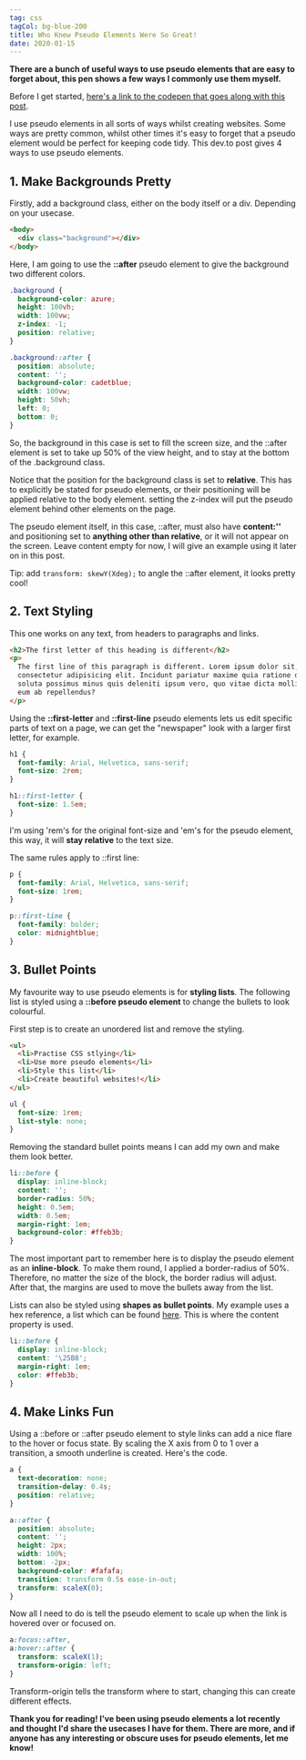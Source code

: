 ```yaml
---
tag: css
tagCol: bg-blue-200
title: Who Knew Pseudo Elements Were So Great!
date: 2020-01-15
---
```


**There are a bunch of useful ways to use pseudo elements that are easy to forget about, this pen shows a few ways I commonly use them myself.**

Before I get started, [here's a link to the codepen that goes along with this post](https://codepen.io/amykble/pen/zYxPpOV).

I use pseudo elements in all sorts of ways whilst creating websites. Some ways are pretty common, whilst other times it's easy to forget that a pseudo element would be perfect for keeping code tidy. This dev.to post gives 4 ways to use pseudo elements.

## 1. Make Backgrounds Pretty

Firstly, add a background class, either on the body itself or a div. Depending on your usecase.

```html
<body>
  <div class="background"></div>
</body>
```

Here, I am going to use the **::after** pseudo element to give the background two different colors.

```css
.background {
  background-color: azure;
  height: 100vh;
  width: 100vw;
  z-index: -1;
  position: relative;
}

.background::after {
  position: absolute;
  content: '';
  background-color: cadetblue;
  width: 100vw;
  height: 50vh;
  left: 0;
  bottom: 0;
}
```

So, the background in this case is set to fill the screen size, and the ::after element is set to take up 50% of the view height, and to stay at the bottom of the .background class.

Notice that the position for the background class is set to **relative**. This has to explicitly be stated for pseudo elements, or their positioning will be applied relative to the body element. setting the z-index will put the pseudo element behind other elements on the page.

The pseudo element itself, in this case, ::after, must also have **content:''** and positioning set to **anything other than relative**, or it will not appear on the screen. Leave content empty for now, I will give an example using it later on in this post.

Tip: add `transform: skewY(Xdeg);` to angle the ::after element, it looks pretty cool!

## 2. Text Styling

This one works on any text, from headers to paragraphs and links.

```html
<h2>The first letter of this heading is different</h2>
<p>
  The first line of this paragraph is different. Lorem ipsum dolor sit, amet
  consectetur adipisicing elit. Incidunt pariatur maxime quia ratione dolor est
  soluta possimus minus quis deleniti ipsum vero, quo vitae dicta mollitia rem
  eum ab repellendus?
</p>
```

Using the **::first-letter** and **::first-line** pseudo elements lets us edit specific parts of text on a page, we can get the "newspaper" look with a larger first letter, for example.

```css
h1 {
  font-family: Arial, Helvetica, sans-serif;
  font-size: 2rem;
}

h1::first-letter {
  font-size: 1.5em;
}
```

I'm using 'rem's for the original font-size and 'em's for the pseudo element, this way, it will **stay relative** to the text size.

The same rules apply to ::first line:

```css
p {
  font-family: Arial, Helvetica, sans-serif;
  font-size: 1rem;
}

p::first-line {
  font-family: bolder;
  color: midnightblue;
}
```

## 3. Bullet Points

My favourite way to use pseudo elements is for **styling lists**. The following list is styled using a **::before pseudo element** to change the bullets to look colourful.

First step is to create an unordered list and remove the styling.

```html
<ul>
  <li>Practise CSS stlying</li>
  <li>Use more pseudo elements</li>
  <li>Style this list</li>
  <li>Create beautiful websites!</li>
</ul>
```

```css
ul {
  font-size: 1rem;
  list-style: none;
}
```

Removing the standard bullet points means I can add my own and make them look better.

```css
li::before {
  display: inline-block;
  content: '';
  border-radius: 50%;
  height: 0.5em;
  width: 0.5em;
  margin-right: 1em;
  background-color: #ffeb3b;
}
```

The most important part to remember here is to display the pseudo element as an **inline-block**. To make them round, I applied a border-radius of 50%.
Therefore, no matter the size of the block, the border radius will adjust. After that, the margins are used to move the bullets away from the list.

Lists can also be styled using **shapes as bullet points**. My example uses a hex reference, a list which can be found [here](https://www.w3schools.com/charsets/ref_utf_geometric.asp). This is where the content property is used.

```css
li::before {
  display: inline-block;
  content: '\25B8';
  margin-right: 1em;
  color: #ffeb3b;
}
```

## 4. Make Links Fun

Using a ::before or ::after pseudo element to style links can add a nice flare to the hover or focus state. By scaling the X axis from 0 to 1 over a transition, a smooth underline is created. Here's the code.

```css
a {
  text-decoration: none;
  transition-delay: 0.4s;
  position: relative;
}

a::after {
  position: absolute;
  content: '';
  height: 2px;
  width: 100%;
  bottom: -2px;
  background-color: #fafafa;
  transition: transform 0.5s ease-in-out;
  transform: scaleX(0);
}
```

Now all I need to do is tell the pseudo element to scale up when the link is hovered over or focused on.

```css
a:focus::after,
a:hover::after {
  transform: scaleX(1);
  transform-origin: left;
}
```

Transform-origin tells the transform where to start, changing this can create different effects.

**Thank you for reading! I've been using pseudo elements a lot recently and thought I'd share the usecases I have for them. There are more, and if anyone has any interesting or obscure uses for pseudo elements, let me know!**
